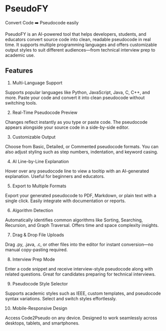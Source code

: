 # PseudoFY
Convert Code ➡️ Pseudocode easily 

PseudoFY is an AI-powered tool that helps developers, students, and educators convert source code into clean, readable pseudocode in real time. It supports multiple programming languages and offers customizable output styles to suit different audiences—from technical interview prep to academic use.

## Features

1. Multi-Language Support

Supports popular languages like Python, JavaScript, Java, C, C++, and more. Paste your code and convert it into clean pseudocode without switching tools.

2. Real-Time Pseudocode Preview

Changes reflect instantly as you type or paste code. The pseudocode appears alongside your source code in a side-by-side editor.

3. Customizable Output

Choose from Basic, Detailed, or Commented pseudocode formats. You can also adjust styling such as step numbers, indentation, and keyword casing.

4. AI Line-by-Line Explanation

Hover over any pseudocode line to view a tooltip with an AI-generated explanation. Useful for beginners and educators.

5. Export to Multiple Formats

Export your generated pseudocode to PDF, Markdown, or plain text with a single click. Easily integrate with documentation or reports.

6. Algorithm Detection

Automatically identifies common algorithms like Sorting, Searching, Recursion, and Graph Traversal. Offers time and space complexity insights.

7. Drag & Drop File Uploads

Drag .py, .java, .c, or other files into the editor for instant conversion—no manual copy-pasting required.

8. Interview Prep Mode

Enter a code snippet and receive interview-style pseudocode along with related questions. Great for candidates preparing for technical interviews.

9. Pseudocode Style Selector

Supports academic styles such as IEEE, custom templates, and pseudocode syntax variations. Select and switch styles effortlessly.

10. Mobile-Responsive Design

Access Code2Pseudo on any device. Designed to work seamlessly across desktops, tablets, and smartphones.